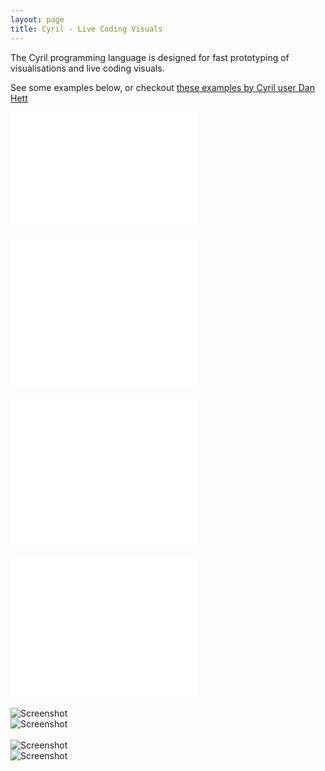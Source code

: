 ```yaml
---
layout: page
title: Cyril - Live Coding Visuals
---
```


<p class="lead">
The Cyril programming language is designed for fast prototyping of visualisations
and live coding visuals.</p>

<p>See some examples below, or checkout
  <a href="http://blog.danhett.com/2014/01/snow-in-tokyo-go.html">these examples by Cyril user Dan Hett</a>
</p>

<div class="video-container">
<iframe src="//player.vimeo.com/video/79622462?title=0&amp;byline=0&amp;portrait=0&amp;color=ffffff" width="300" height="188" frameborder="0" webkitallowfullscreen mozallowfullscreen allowfullscreen></iframe>
</div>

<br>

<div class="video-container"><iframe src="//player.vimeo.com/video/80490951?title=0&amp;byline=0&amp;portrait=0&amp;color=ffffff" width="300" height="236" frameborder="0" webkitallowfullscreen mozallowfullscreen allowfullscreen></iframe></div>


<br>

<div class="video-container">
  <iframe src="//player.vimeo.com/video/79904515?title=0&amp;byline=0&amp;portrait=0&amp;color=ffffff" width="300" height="236" frameborder="0" webkitallowfullscreen mozallowfullscreen allowfullscreen></iframe>
</div>

<br>


<div class="video-container"><iframe src="//player.vimeo.com/video/79343119?title=0&amp;byline=0&amp;portrait=0&amp;color=ffffff" width="300" height="225" frameborder="0" webkitallowfullscreen mozallowfullscreen allowfullscreen></iframe>
</div>

<br>


<div class="row">
  <div class="col-sm-6 col-md-6">
      <img src="/img/cyril.png" class="img-responsive" alt="Screenshot">
  </div>
  <div class="col-sm-6 col-md-6">
      <img src="/img/img_and_bin.png" class="img-responsive" alt="Screenshot">
  </div>
</div><br>
<div class="row">
  <div class="col-sm-6 col-md-6">
      <img src="/img/sprite.png" class="img-responsive" alt="Screenshot">
  </div>
  <div class="col-sm-6 col-md-6">
      <img src="/img/screenshot.png" class="img-responsive" alt="Screenshot">
  </div>
</div>

